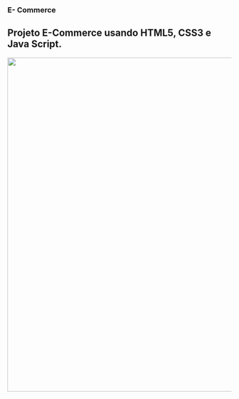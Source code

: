 ### E- Commerce

## Projeto E-Commerce usando HTML5, CSS3 e Java Script.


<div align="center">
<img src="https://user-images.githubusercontent.com/86210540/166525364-0b6b5bb1-bf49-4c52-8e53-2b75c7a9c14f.png" width="750px" />
</div>




